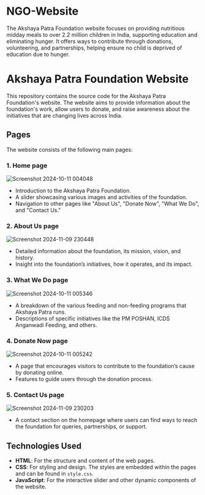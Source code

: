 # NGO-Website
The Akshaya Patra Foundation website focuses on providing nutritious midday meals to over 2.2 million children in India, supporting education and eliminating hunger. It offers ways to contribute through donations, volunteering, and partnerships, helping ensure no child is deprived of education due to hunger.

# Akshaya Patra Foundation Website

This repository contains the source code for the Akshaya Patra Foundation's website. The website aims to provide information about the foundation's work, allow users to donate, and raise awareness about the initiatives that are changing lives across India.

## Pages

The website consists of the following main pages:

### 1. **Home page**

![Screenshot 2024-10-11 004048](https://github.com/user-attachments/assets/43f0bfcd-6209-4ef4-a198-ff0e3c342a85)

   - Introduction to the Akshaya Patra Foundation.
   - A slider showcasing various images and activities of the foundation.
   - Navigation to other pages like "About Us", "Donate Now", "What We Do", and "Contact Us."

### 2. **About Us page**

![Screenshot 2024-11-09 230448](https://github.com/user-attachments/assets/cae9eeb3-15d1-4ea4-b107-02b5b729d730)

   - Detailed information about the foundation, its mission, vision, and history.
   - Insight into the foundation’s initiatives, how it operates, and its impact.

### 3. **What We Do page**

![Screenshot 2024-10-11 005346](https://github.com/user-attachments/assets/2fa34c87-51a3-491b-9780-042a7ae8ff95)

   - A breakdown of the various feeding and non-feeding programs that Akshaya Patra runs.
   - Descriptions of specific initiatives like the PM POSHAN, ICDS Anganwadi Feeding, and others.

### 4. **Donate Now page**

![Screenshot 2024-10-11 005242](https://github.com/user-attachments/assets/f2758708-c9a0-4e9b-8ee3-e37885383f42)

   - A page that encourages visitors to contribute to the foundation’s cause by donating online.
   - Features to guide users through the donation process.

### 5. **Contact Us page**

![Screenshot 2024-11-09 230203](https://github.com/user-attachments/assets/bf3345cf-790a-461e-b353-2b2666608032)

   - A contact section on the homepage where users can find ways to reach the foundation for queries, partnerships, or support.

## Technologies Used

- **HTML**: For the structure and content of the web pages.
- **CSS**: For styling and design. The styles are embedded within the pages and can be found in `style.css`.
- **JavaScript**: For the interactive slider and other dynamic components of the website.

